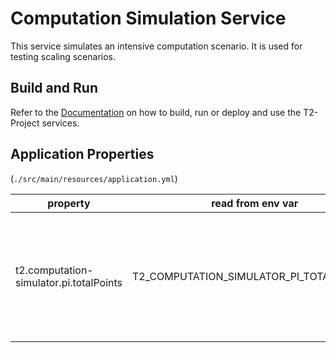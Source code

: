 # Computation Simulation Service

This service simulates an intensive computation scenario.
It is used for testing scaling scenarios.

## Build and Run

Refer to the [Documentation](https://t2-documentation.readthedocs.io/en/latest/microservices/deploy.html) on how to build, run or deploy and use the T2-Project services.

## Application Properties

(`./src/main/resources/application.yml`)

| property                                | read from env var                        | description                                                                                             |
|-----------------------------------------|------------------------------------------|---------------------------------------------------------------------------------------------------------|
| t2.computation-simulator.pi.totalPoints | T2_COMPUTATION_SIMULATOR_PI_TOTAL_POINTS | total points that should be calculated of PI. 100000000 requires around 5 sec, 1000000000 around ~1 min |
